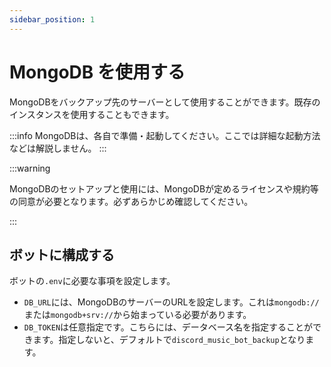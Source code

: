 ```yaml
---
sidebar_position: 1
---
```

# MongoDB を使用する
MongoDBをバックアップ先のサーバーとして使用することができます。既存のインスタンスを使用することもできます。

:::info
MongoDBは、各自で準備・起動してください。ここでは詳細な起動方法などは解説しません。
:::

:::warning

MongoDBのセットアップと使用には、MongoDBが定めるライセンスや規約等の同意が必要となります。必ずあらかじめ確認してください。

:::

## ボットに構成する
ボットの`.env`に必要な事項を設定します。  
- `DB_URL`には、MongoDBのサーバーのURLを設定します。これは`mongodb://`または`mongodb+srv://`から始まっている必要があります。
- `DB_TOKEN`は任意指定です。こちらには、データベース名を指定することができます。指定しないと、デフォルトで`discord_music_bot_backup`となります。
